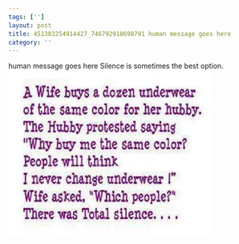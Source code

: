 ```yaml
---
tags: ['']
layout: post
title: 451303254914427_746792918698791 human message goes here
category: ''
---
```

human message goes here
Silence is sometimes the best option.
![451303254914427_746792918698791](/uploads/2014-4-27-451303254914427_746792918698791-human-message-goes-here.jpg)
